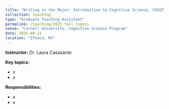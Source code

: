 ```yaml
---
title: "Writing in the Major: Introduction to Cognitive Science, COGST 1104 (Fall 2025)"
collection: teaching
type: "Graduate Teaching Assistant"
permalink: /teaching/2025_fall_cogsci
venue: "Cornell University, Cognitive Science Program"
date: 2025-08-21
location: "Ithaca, NY"
---
```


<b>Instructor:</b> Dr. Laura Casasanto

<b>Key topics:</b> 

<ul>
  <li>x</li>
  <li>x</li>
</ul>

<b>Responsibilities:</b> 
<ul>
  <li> x </li>
  <li> x </li>
</ul>
